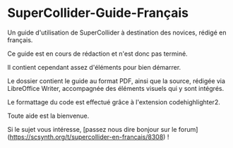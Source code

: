 # SuperCollider-Guide-Français

Un guide d'utilisation de SuperCollider à destination des novices, rédigé en français.

Ce guide est en cours de rédaction et n'est donc pas terminé.

Il contient cependant assez d'éléments pour bien démarrer.

Le dossier contient le guide au format PDF,
ainsi que la source, rédigée via LibreOffice Writer,
accompagnée des éléments visuels qui y sont intégrés.

Le formattage du code est effectué grâce à l'extension codehighlighter2.

Toute aide est la bienvenue.

Si le sujet vous intéresse,
[passez nous dire bonjour sur le forum]
(https://scsynth.org/t/supercollider-en-francais/8308) !
